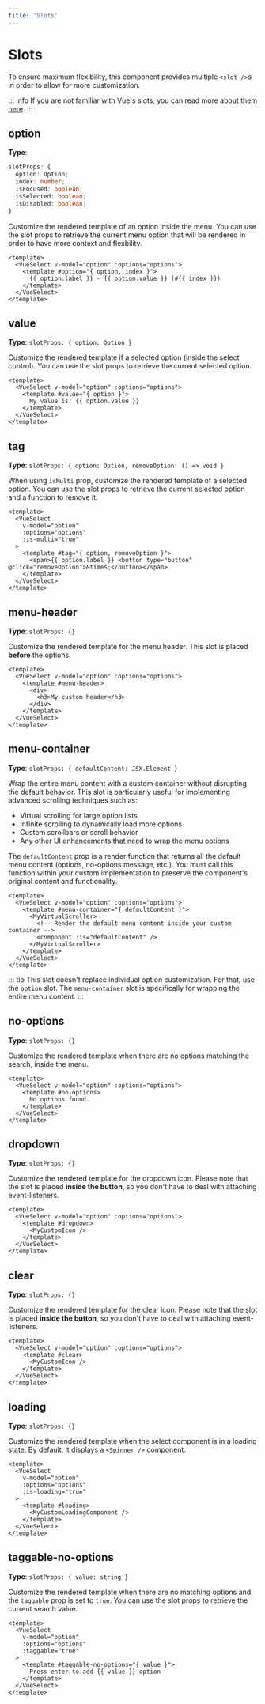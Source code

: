 ```yaml
---
title: 'Slots'
---
```


# Slots

To ensure maximum flexibility, this component provides multiple `<slot />`s in order to allow for more customization.

::: info
If you are not familiar with Vue's slots, you can read more about them [here](https://vuejs.org/guide/components/slots.html).
:::

## option

**Type**:

```ts
slotProps: {
  option: Option;
  index: number;
  isFocused: boolean;
  isSelected: boolean;
  isDisabled: boolean;
}
```

Customize the rendered template of an option inside the menu. You can use the slot props to retrieve the current menu option that will be rendered in order to have more context and flexbility.

```vue
<template>
  <VueSelect v-model="option" :options="options">
    <template #option="{ option, index }">
      {{ option.label }} - {{ option.value }} (#{{ index }})
    </template>
  </VueSelect>
</template>
```

## value

**Type**: `slotProps: { option: Option }`

Customize the rendered template if a selected option (inside the select control). You can use the slot props to retrieve the current selected option.

```vue
<template>
  <VueSelect v-model="option" :options="options">
    <template #value="{ option }">
      My value is: {{ option.value }}
    </template>
  </VueSelect>
</template>
```

## tag

**Type**: `slotProps: { option: Option, removeOption: () => void }`

When using `isMulti` prop, customize the rendered template of a selected option. You can use the slot props to retrieve the current selected option and a function to remove it.

```vue
<template>
  <VueSelect
    v-model="option"
    :options="options"
    :is-multi="true"
  >
    <template #tag="{ option, removeOption }">
      <span>{{ option.label }} <button type="button" @click="removeOption">&times;</button></span>
    </template>
  </VueSelect>
</template>
```

## menu-header

**Type**: `slotProps: {}`

Customize the rendered template for the menu header. This slot is placed **before** the options.

```vue
<template>
  <VueSelect v-model="option" :options="options">
    <template #menu-header>
      <div>
        <h3>My custom header</h3>
      </div>
    </template>
  </VueSelect>
</template>
```

## menu-container

**Type**: `slotProps: { defaultContent: JSX.Element }`

Wrap the entire menu content with a custom container without disrupting the default behavior. This slot is particularly useful for implementing advanced scrolling techniques such as:

- Virtual scrolling for large option lists
- Infinite scrolling to dynamically load more options
- Custom scrollbars or scroll behavior
- Any other UI enhancements that need to wrap the menu options

The `defaultContent` prop is a render function that returns all the default menu content (options, no-options message, etc.). You must call this function within your custom implementation to preserve the component's original content and functionality.

```vue
<template>
  <VueSelect v-model="option" :options="options">
    <template #menu-container="{ defaultContent }">
      <MyVirtualScroller>
        <!-- Render the default menu content inside your custom container -->
        <component :is="defaultContent" />
      </MyVirtualScroller>
    </template>
  </VueSelect>
</template>
```

::: tip
This slot doesn't replace individual option customization. For that, use the `option` slot. The `menu-container` slot is specifically for wrapping the entire menu content.
:::

## no-options

**Type**: `slotProps: {}`

Customize the rendered template when there are no options matching the search, inside the menu.

```vue
<template>
  <VueSelect v-model="option" :options="options">
    <template #no-options>
      No options found.
    </template>
  </VueSelect>
</template>
```

## dropdown

**Type**: `slotProps: {}`

Customize the rendered template for the dropdown icon. Please note that the slot is placed **inside the button**, so you don't have to deal with attaching event-listeners.

```vue
<template>
  <VueSelect v-model="option" :options="options">
    <template #dropdown>
      <MyCustomIcon />
    </template>
  </VueSelect>
</template>
```

## clear

**Type**: `slotProps: {}`

Customize the rendered template for the clear icon. Please note that the slot is placed **inside the button**, so you don't have to deal with attaching event-listeners.

```vue
<template>
  <VueSelect v-model="option" :options="options">
    <template #clear>
      <MyCustomIcon />
    </template>
  </VueSelect>
</template>
```

## loading

**Type**: `slotProps: {}`

Customize the rendered template when the select component is in a loading state. By default, it displays a `<Spinner />` component.

```vue
<template>
  <VueSelect
    v-model="option"
    :options="options"
    :is-loading="true"
  >
    <template #loading>
      <MyCustomLoadingComponent />
    </template>
  </VueSelect>
</template>
```

## taggable-no-options

**Type**: `slotProps: { value: string }`

Customize the rendered template when there are no matching options and the `taggable` prop is set to `true`. You can use the slot props to retrieve the current search value.

```vue
<template>
  <VueSelect
    v-model="option"
    :options="options"
    :taggable="true"
  >
    <template #taggable-no-options="{ value }">
      Press enter to add {{ value }} option
    </template>
  </VueSelect>
</template>
```
